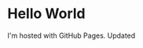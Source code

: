 <!DOCTYPE html>
<html>
<body>
<h1>Hello World</h1>
<p>I'm hosted with GitHub Pages. Updated</p>
</body>
</html>
